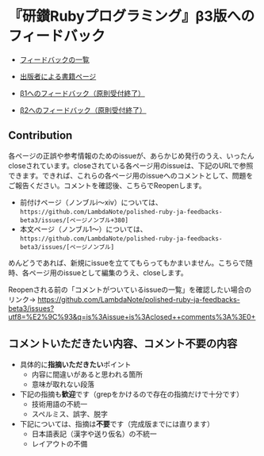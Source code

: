 # 『研鑚Rubyプログラミング』β3版へのフィードバック

* [フィードバックの一覧](https://github.com/LambdaNote/polished-ruby-ja-feedbacks-beta3/issues?q=is%3Aissue+is%3Aopen+sort%3Acreated-asc)

* [出版者による書籍ページ](https://www.lambdanote.com/products/products-polished-ruby-beta)

* [β1へのフィードバック（原則受付終了）](https://github.com/LambdaNote/polished-ruby-ja-feedbacks-beta1)

* [β2へのフィードバック（原則受付終了）](https://github.com/LambdaNote/polished-ruby-ja-feedbacks-beta2)

## Contribution

各ページの正誤や参考情報のためのissueが、あらかじめ発行のうえ、いったんcloseされています。closeされている各ページ用のissueは、下記のURLで参照できます。できれば、これらの各ページ用のissueへのコメントとして、問題をご報告ください。コメントを確認後、こちらでReopenします。

* 前付けページ（ノンブルi～xiv）については、`https://github.com/LambdaNote/polished-ruby-ja-feedbacks-beta3/issues/[ページノンブル+380]`
* 本文ページ（ノンブル1～）については、`https://github.com/LambdaNote/polished-ruby-ja-feedbacks-beta3/issues/[ページノンブル]`

めんどうであれば、新規にissueを立ててもらってもかまいません。こちらで随時、各ページ用のissueとして編集のうえ、closeします。

Reopenされる前の「コメントがついているissueの一覧」を確認したい場合のリンク→ https://github.com/LambdaNote/polished-ruby-ja-feedbacks-beta3/issues?utf8=%E2%9C%93&q=is%3Aissue+is%3Aclosed++comments%3A%3E0+

## コメントいただきたい内容、コメント不要の内容

* 具体的に**指摘いただきたい**ポイント
    - 内容に間違いがあると思われる箇所
    - 意味が取れない段落
* 下記の指摘も**歓迎**です（grepをかけるので存在の指摘だけで十分です）
    - 技術用語の不統一
    - スペルミス、誤字、脱字
* 下記については、指摘は**不要**です（完成版までには直ります）
    - 日本語表記（漢字や送り仮名）の不統一
    - レイアウトの不備

